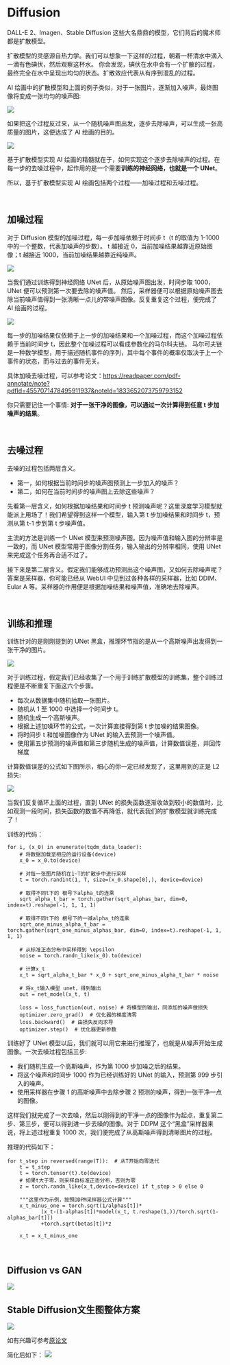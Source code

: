 # Diffusion
DALL-E 2、Imagen、Stable Diffusion 这些大名鼎鼎的模型，它们背后的魔术师都是扩散模型。

扩散模型的灵感源自热力学。我们可以想象一下这样的过程，朝着一杯清水中滴入一滴有色碘伏，然后观察这杯水。
你会发现，碘伏在水中会有一个扩散的过程，最终完全在水中呈现出均匀的状态。扩散效应代表从有序到混乱的过程。

AI 绘画中的扩散模型和上面的例子类似，对于一张图片，逐渐加入噪声，最终图像将变成一张均匀的噪声图:

<img src="./images/add%20noise.webp" />

如果把这个过程反过来，从一个随机噪声图出发，逐步去除噪声，可以生成一张高质量的图片，这便达成了 AI 绘画的目的。

<img src="./images/delete%20noise.webp" />

基于扩散模型实现 AI 绘画的精髓就在于，如何实现这个逐步去除噪声的过程。在每一步的去噪过程中，起作用的是一个需要**训练的神经网络，也就是一个 UNet**。

所以，基于扩散模型实现 AI 绘画包括两个过程——加噪过程和去噪过程。

<br>

## 加噪过程
对于 Diffusion 模型的加噪过程，每一步加噪依赖于时间步 t（t 的取值为 1-1000 中的一个整数，代表加噪声的步数）。
t 越接近 0，当前加噪结果越靠近原始图像；t 越接近 1000，当前加噪结果越靠近纯噪声。

<img src="./images/add noise cal.png" />

当我们通过训练得到神经网络 UNet 后，从原始噪声图出发，时间步取 1000，UNet 便可以预测第一次要去除的噪声值。
然后，采样器便可以根据原始噪声图去除当前噪声值得到一张清晰一点儿的带噪声图像。反复重复这个过程，便完成了 AI 绘画的过程。

<img src="./images/del noise cal.png" />

每一步的加噪结果仅依赖于上一步的加噪结果和一个加噪过程，而这个加噪过程依赖于当前时间步 t，因此整个加噪过程可以看成参数化的马尔科夫链。
马尔可夫链是一种数学模型，用于描述随机事件的序列，其中每个事件的概率仅取决于上一个事件的状态，而与过去的事件无关。

具体加噪去噪过程，可以参考论文：https://readpaper.com/pdf-annotate/note?pdfId=4557071478495911937&noteId=1833652073759793152

你只需要记住一个事情: **对于一张干净的图像，可以通过一次计算得到任意 t 步加噪声的结果**。

<br>

## 去噪过程
去噪的过程包括两层含义。
- 第一，如何根据当前时间步的噪声图预测上一步加入的噪声？
- 第二，如何在当前时间步的噪声图上去除这些噪声？

先看第一层含义，如何根据加噪结果和时间步 t 预测噪声呢？这里深度学习模型就能派上用场了！我们希望得到这样一个模型，输入第 t 步加噪结果和时间步 t，预测从第 t-1 步到第 t 步噪声值。

主流的方法是训练一个 UNet 模型来预测噪声图。因为噪声值和输入图的分辨率是一致的，而 UNet 模型常用于图像分割任务，输入输出的分辨率相同，使用 UNet 来完成这个任务再合适不过了。


接下来是第二层含义。假定我们能够成功预测出这个噪声图，又如何去除噪声呢？答案是采样器，你可能已经从 WebUI 中见到过各种各样的采样器，比如 DDIM、Eular A 等。采样器的作用便是根据加噪结果和噪声值，准确地去除噪声。

<br>

## 训练和推理
训练针对的是刚刚提到的 UNet 黑盒，推理环节指的是从一个高斯噪声出发得到一张干净的图片。

<img src="./images/train and deduce.webp" />

对于训练过程，假定我们已经收集了一个用于训练扩散模型的训练集，整个训练过程便是不断重复下面这六个步骤。
- 每次从数据集中随机抽取一张图片。
- 随机从 1 至 1000 中选择一个时间步 t。
- 随机生成一个高斯噪声。
- 根据上述加噪环节的公式，一次计算直接得到第 t 步加噪的结果图像。
- 将时间步 t 和加噪图像作为 UNet 的输入去预测一个噪声值。
- 使用第五步预测的噪声值和第三步随机生成的噪声值，计算数值误差，并回传梯度

计算数值误差的公式如下图所示，细心的你一定已经发现了，这里用到的正是 L2 损失:

<img src="./images/L2.webp" />

当我们反复循环上面的过程，直到 UNet 的损失函数逐渐收敛到较小的数值时，比如观测一段时间，损失函数的数值不再降低，就代表我们的扩散模型就训练完成了！

训练的代码：
```
for i, (x_0) in enumerate(tqdm_data_loader): 
    # 将数据加载至相应的运行设备(device)
    x_0 = x_0.to(device)  
    
    # 对每一张图片随机在1~T的扩散步中进行采样
    t = torch.randint(1, T, size=(x_0.shape[0],), device=device)
    
    # 取得不同t下的 根号下alpha_t的连乘  
    sqrt_alpha_t_bar = torch.gather(sqrt_alphas_bar, dim=0, index=t).reshape(-1, 1, 1, 1)  
    
    # 取得不同t下的 根号下的一减alpha_t的连乘
    sqrt_one_minus_alpha_t_bar = torch.gather(sqrt_one_minus_alphas_bar, dim=0, index=t).reshape(-1, 1, 1, 1)
    
    # 从标准正态分布中采样得到 \epsilon 
    noise = torch.randn_like(x_0).to(device) 
    
    # 计算x_t 
    x_t = sqrt_alpha_t_bar * x_0 + sqrt_one_minus_alpha_t_bar * noise  
    
    # 将x_t输入模型 unet，得到输出
    out = net_model(x_t, t)  
    
    loss = loss_function(out, noise) # 将模型的输出，同添加的噪声做损失
    optimizer.zero_grad()  # 优化器的梯度清零
    loss.backward()  # 由损失反向求导
    optimizer.step()  # 优化器更新参数
```

训练好了 UNet 模型以后，我们就可以用它来进行推理了，也就是从噪声开始生成图像。一次去噪过程包括三步:
- 我们随机生成一个高斯噪声，作为第 1000 步加噪之后的结果。
- 将这个噪声和时间步 1000 作为已经训练好的 UNet 的输入，预测第 999 步引入的噪声。
- 使用采样器在步骤 1 的高斯噪声中去除步骤 2 预测的噪声，得到一张干净一点的图像。

这样我们就完成了一次去噪，然后以刚得到的干净一点的图像作为起点，重复第二步、第三步，便可以得到进一步去噪的图像。对于 DDPM 这个“黑盒”采样器来说，将上述过程重复 1000 次，我们便完成了从高斯噪声得到清晰图片的过程。

推理的代码如下：
```
for t_step in reversed(range(T)):  # 从T开始向零迭代
    t = t_step
    t = torch.tensor(t).to(device)
    # 如果t大于零，则采样自标准正态分布，否则为零
    z = torch.randn_like(x_t,device=device) if t_step > 0 else 0  
    
    """这里作为示例，按照DDPM采样器公式计算"""
    x_t_minus_one = torch.sqrt(1/alphas[t])*
           (x_t-(1-alphas[t])*model(x_t, t.reshape(1,))/torch.sqrt(1-alphas_bar[t]))
           +torch.sqrt(betas[t])*z
    
    x_t = x_t_minus_one   
```

<br>

## Diffusion vs GAN

<img src="./images/Diffusion%20VS%20GAN.webp" />

<br>

## Stable Diffusion文生图整体方案
<img src="./images/sd-overall-plan.webp" />

如有兴趣可参考[原论文](https://arxiv.org/abs/2112.10752)

简化后如下：
<img src="./images/sd-overall-simple.png" />